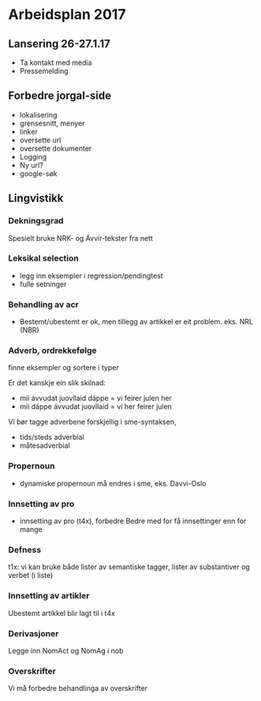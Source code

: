 # Arbeidsplan 2017

## Lansering 26-27.1.17

- Ta kontakt med media
- Pressemelding

## Forbedre jorgal-side

- lokalisering
- grensesnitt, menyer
- linker
- oversette url
- oversette dokumenter
- Logging
- Ny url?
- google-søk

## Lingvistikk

### Dekningsgrad

Spesielt bruke NRK- og Ávvir-tekster fra nett

### Leksikal selection

- legg inn eksempler i regression/pendingtest
- fulle setninger

### Behandling av acr

- Bestemt/ubestemt er ok, men tillegg av artikkel er eit problem.
  eks. NRL (NBR)

### Adverb, ordrekkefølge

finne eksempler og sortere i typer

Er det kanskje ein slik skilnad:

- mii ávvudat juovllaid dáppe = vi feirer julen her
- mii dáppe ávvudat juovllaid = vi her feirer julen

Vi bør tagge adverbene forskjellig i sme-syntaksen, <dsf>

- tids/steds adverbial
- måtesadverbial

### Propernoun

- dynamiske propernoun må endres i sme, eks. Davvi-Oslo

### Innsetting av pro

- innsetting av pro (t4x), forbedre
  Bedre med for få innsettinger enn for mange

### Defness

t1x: vi kan bruke både lister av semantiske tagger, lister av substantiver og verbet (i liste)

### Innsetting av artikler

Ubestemt artikkel blir lagt til i t4x

### Derivasjoner

Legge inn NomAct og NomAg i nob

### Overskrifter

Vi må forbedre behandlinga av overskrifter
